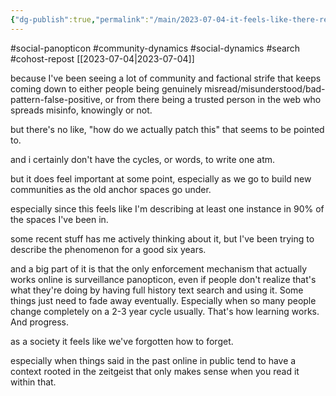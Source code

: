 ```yaml
---
{"dg-publish":true,"permalink":"/main/2023-07-04-it-feels-like-there-really-needs-to-be-a-so-your-web-of-trust-had-a-propagating-error-what-do/","noteIcon":""}
---
```


#social-panopticon #community-dynamics #social-dynamics #search #cohost-repost
[[2023-07-04\|2023-07-04]]

because I've been seeing a lot of community and factional strife that keeps coming down to either people being genuinely misread/misunderstood/bad-pattern-false-positive, or from there being a trusted person in the web who spreads misinfo, knowingly or not.

but there's no like, "how do we actually patch this" that seems to be pointed to.

and i certainly don't have the cycles, or words, to write one atm.

but it does feel important at some point, especially as we go to build new communities as the old anchor spaces go under.

especially since this feels like I'm describing at least one instance in 90% of the spaces I've been in.

some recent stuff has me actively thinking about it, but I've been trying to describe the phenomenon for a good six years.

and a big part of it is that the only enforcement mechanism that actually works online is surveillance panopticon, even if people don't realize that's what they're doing by having full history text search and using it.  Some things just need to fade away eventually.  Especially when so many people change completely on a 2-3 year cycle usually.  That's how learning works.  And progress.

as a society it feels like we've forgotten how to forget.

especially when things said in the past online in public tend to have a context rooted in the zeitgeist that only makes sense when you read it within that.
